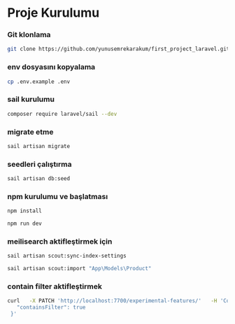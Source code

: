 # Proje Kurulumu

### Git klonlama

``` bash
git clone https://github.com/yunusemrekarakum/first_project_laravel.git
```

### env dosyasını kopyalama
``` bash
cp .env.example .env
```

### sail kurulumu
``` bash
composer require laravel/sail --dev
```

### migrate etme
``` bash
sail artisan migrate
```

### seedleri çalıştırma
``` bash
sail artisan db:seed
```

### npm kurulumu ve başlatması

``` bash
npm install
```
``` bash
npm run dev
```

### meilisearch aktifleştirmek için

``` bash
sail artisan scout:sync-index-settings 
```

```bash
sail artisan scout:import "App\Models\Product"
```

 ### contain filter aktifleştirmek
 ```bash
 curl   -X PATCH 'http://localhost:7700/experimental-features/'   -H 'Content-Type: application/json'   -H 'Authorization: Bearer masterKey'   --data-binary '{                                       
    "containsFilter": true
  }'
```

